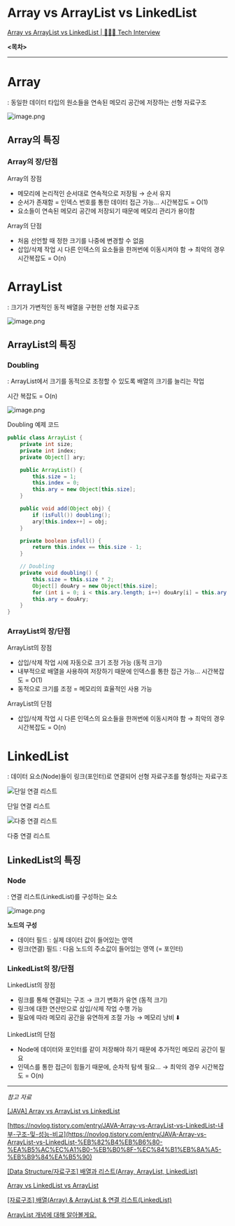 # Array vs ArrayList vs LinkedList

[Array vs ArrayList vs LinkedList | 👨🏻‍💻 Tech Interview](https://gyoogle.dev/blog/computer-science/data-structure/Array%20vs%20ArrayList%20vs%20LinkedList.html)

**<목차>**

---

# Array

: 동일한 데이터 타입의 원소들을 연속된 메모리 공간에 저장하는 선형 자료구조

![image.png](assets/image.png)

## Array의 특징

### Array의 장/단점

Array의 장점

- 메모리에 논리적인 순서대로 연속적으로 저장됨 → 순서 유지
- 순서가 존재함 = 인덱스 번호를 통한 데이터 접근 가능… 시간복잡도 = O(1)
- 요소들이 연속된 메모리 공간에 저장되기 때문에 메모리 관리가 용이함

Array의 단점

- 처음 선언할 때 정한 크기를 나중에 변경할 수 없음
- 삽입/삭제 작업 시 다른 인덱스의 요소들을 한꺼번에 이동시켜야 함
  → 최악의 경우 시간복잡도 = O(n)

# ArrayList

: 크기가 가변적인 동적 배열을 구현한 선형 자료구조

![image.png](assets/image%201.png)

## ArrayList의 특징

### Doubling

: ArrayList에서 크기를 동적으로 조정할 수 있도록 배열의 크기를 늘리는 작업

시간 복잡도 = O(n)

![image.png](assets/image%202.png)

Doubling 예제 코드

```java
public class ArrayList {
    private int size;
    private int index;
    private Object[] ary;

    public ArrayList() {
        this.size = 1;
        this.index = 0;
        this.ary = new Object[this.size];
    }

    public void add(Object obj) {
        if (isFull()) doubling();
        ary[this.index++] = obj;
    }

    private boolean isFull() {
        return this.index == this.size - 1;
    }

    // Doubling
    private void doubling() {
        this.size = this.size * 2;
        Object[] douAry = new Object[this.size];
        for (int i = 0; i < this.ary.length; i++) douAry[i] = this.ary[i];
        this.ary = douAry;
    }
}
```

### ArrayList의 장/단점

ArrayList의 장점

- 삽입/삭제 작업 시에 자동으로 크기 조정 가능 (동적 크기)
- 내부적으로 배열을 사용하여 저장하기 때문에 인덱스를 통한 접근 가능… 시간복잡도 = O(1)
- 동적으로 크기를 조정 = 메모리의 효율적인 사용 가능

ArrayList의 단점

- 삽입/삭제 작업 시 다른 인덱스의 요소들을 한꺼번에 이동시켜야 함
  → 최악의 경우 시간복잡도 = O(n)

# LinkedList

: 데이터 요소(Node)들이 링크(포인터)로 연결되어 선형 자료구조를 형성하는 자료구조

![단일 연결 리스트](assets/image%203.png)

단일 연결 리스트

![다중 연결 리스트](assets/image%204.png)

다중 연결 리스트

## LinkedList의 특징

### Node

: 연결 리스트(LinkedList)를 구성하는 요소

![image.png](assets/image%205.png)

**노드의 구성**

- 데이터 필드 : 실제 데이터 값이 들어있는 영역
- 링크(연결) 필드 : 다음 노드의 주소값이 들어있는 영역 (= 포인터)

### LinkedList의 장/단점

LinkedList의 장점

- 링크를 통해 연결되는 구조 → 크기 변화가 유연 (동적 크기)
- 링크에 대한 연산만으로 삽입/삭제 작업 수행 가능
- 필요에 따라 메모리 공간을 유연하게 조절 가능 → 메모리 낭비 ⬇️

LinkedList의 단점

- Node에 데이터와 포인터를 같이 저장해야 하기 때문에 추가적인 메모리 공간이 필요
- 인덱스를 통한 접근이 힘들기 때문에, 순차적 탐색 필요…
  → 최악의 경우 시간복잡도 = O(n)

---

_참고 자료_

[[JAVA] Array vs ArrayList vs LinkedList](https://stonage.tistory.com/229)

[https://novlog.tistory.com/entry/JAVA-Array-vs-ArrayList-vs-LinkedList-내부-구조-및-성능-비교](https://novlog.tistory.com/entry/JAVA-Array-vs-ArrayList-vs-LinkedList-%EB%82%B4%EB%B6%80-%EA%B5%AC%EC%A1%B0-%EB%B0%8F-%EC%84%B1%EB%8A%A5-%EB%B9%84%EA%B5%90)

[[Data Structure/자료구조] 배열과 리스트(Array, ArrayList, LinkedList)](https://sohyeonnn.tistory.com/17)

[Array vs LinkedList vs ArrayList](https://velog.io/@hxwxnxx/Array-vs-LinkedList-vs-ArrayList)

[[자료구조] 배열(Array) & ArrayList & 연결 리스트(LinkedList)](https://twingtwing.tistory.com/entry/%EC%9E%90%EB%A3%8C%EA%B5%AC%EC%A1%B0-%EB%B0%B0%EC%97%B4Array-ArrayList-%EC%97%B0%EA%B2%B0-%EB%A6%AC%EC%8A%A4%ED%8A%B8LinkedList)

[ArrayList 개념에 대해 알아볼게요.](https://azurealstn.tistory.com/147)
